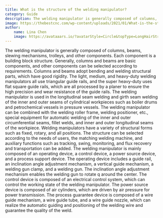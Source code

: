 ```yaml
---
title: What is the structure of the welding manipulator?
category: Guide
description: The welding manipulator is generally composed of columns, beams, slewing mechanisms, trolleys, and other components. Each component is a building block structure. Generally, columns and beams are basic components, and other components can be selected according to requirements. Columns and beams adopt bending and welding structural parts, which have good rigidity. The light, medium, and heavy-duty welding manipulators all use triangular guide rails, and the super heavy-duty uses flat square guide rails, which are all processed by a planer to ensure the high precision and wear resistance of the guide rails. The welding manipulator is used in the longitudinal seam welding and girth seam welding of the inner and outer seams of cylindrical workpieces such as boiler drums and petrochemical vessels in pressure vessels.
image: https://thebestcnc.com/wp-content/uploads/2021/01/What-is-the-structure-of-the-welding-manipulator.jpg
author: 
    name: Lina Chen
    image: https://avataaars.io/?avatarStyle=Circle&topType=LongHairStraight&accessoriesType=Blank&hairColor=BrownDark&facialHairType=Blank&clotheType=BlazerShirt&eyeType=Default&eyebrowType=Default&mouthType=Default&skinColor=Light
---
```


The welding manipulator is generally composed of columns, beams, slewing mechanisms, trolleys, and other components. Each component is a building block structure. Generally, columns and beams are basic components, and other components can be selected according to requirements. Columns and beams adopt bending and welding structural parts, which have good rigidity. The light, medium, and heavy-duty welding manipulators all use triangular guide rails, and the super heavy-duty uses flat square guide rails, which are all processed by a planer to ensure the high precision and wear resistance of the guide rails. The welding manipulator is used in the longitudinal seam welding and girth seam welding of the inner and outer seams of cylindrical workpieces such as boiler drums and petrochemical vessels in pressure vessels.
The welding manipulator can be combined with the welding roller frame, welding positioner, etc., special equipment for automatic welding of the inner and outer circumferential seams, fillet welds, and inner and outer longitudinal seams of the workpiece. Welding manipulators have a variety of structural forms such as fixed, rotary, and all positions. The structure can be selected according to the needs of users, the matching welding machine, and auxiliary functions such as tracking, swing, monitoring, and flux recovery and transportation can be added.
The welding manipulator is mainly composed of an operating device, a control device, a power source device, and a process support device. The operating device includes a guide rail, an inclination angle adjustment mechanism, a vertical guide mechanism, a welding gun clamp, and a welding gun. The inclination angle adjustment mechanism enables the welding gun to rotate q around the center. The control device is composed of an electrical control system, which can control the working state of the welding manipulator. The power source device is composed of air cylinders, which are driven by air pressure for power transmission. The process guarantee device is composed of a wire guide mechanism, a wire guide tube, and a wire guide nozzle, which can realize the automatic guiding and positioning of the welding wire and guarantee the quality of the weld.